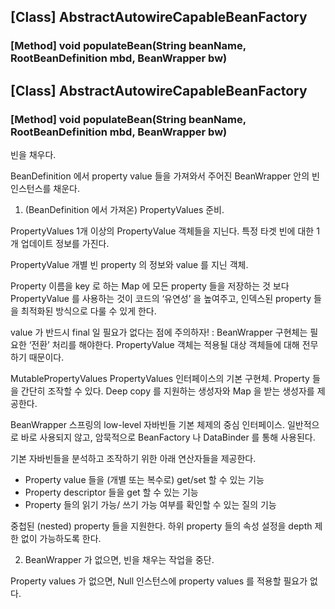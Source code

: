 ## [Class] AbstractAutowireCapableBeanFactory
 
### [Method] void populateBean(String beanName, RootBeanDefinition mbd, BeanWrapper bw)

## [Class] AbstractAutowireCapableBeanFactory
 
### [Method] void populateBean(String beanName, RootBeanDefinition mbd, BeanWrapper bw)

빈을 채우다.

BeanDefinition 에서 property value 들을 가져와서
주어진 BeanWrapper 안의 빈인스턴스를 채운다.

1. (BeanDefinition 에서 가져온) PropertyValues 준비.

PropertyValues
1개 이상의 PropertyValue 객체들을 지닌다.
특정 타겟 빈에 대한 1개 업데이트 정보를 가진다.

PropertyValue
개별 빈 property 의 정보와 value 를 지닌 객체.

Property 이름을 key 로 하는 Map 에 모든 property 들을 저장하는 것 보다
PropertyValue 를 사용하는 것이
코드의 ‘유연성’ 을 높여주고, 인덱스된 property 들을 최적화된 방식으로 다룰 수 있게 한다.

value 가 반드시 final 일 필요가 없다는 점에 주의하자!
: BeanWrapper 구현체는 필요한 ‘전환’ 처리를 해야한다.
PropertyValue 객체는 적용될 대상 객체들에 대해 전무하기 때문이다.

MutablePropertyValues
PropertyValues 인터페이스의 기본 구현체.
Property 들을 간단히 조작할 수 있다.
Deep copy 를 지원하는 생성자와 Map 을 받는 생성자를 제공한다.



BeanWrapper
스프링의 low-level 자바빈들 기본 체제의 중심 인터페이스.
일반적으로 바로 사용되지 않고,
암묵적으로 BeanFactory 나 DataBinder 를 통해 사용된다.

기본 자바빈들을 분석하고 조작하기 위한 아래 연산자들을 제공한다.
-	Property value 들을 (개별 또는 복수로) get/set 할 수 있는 기능
-	Property descriptor 들을 get 할 수 있는 기능
-	Property 들의 읽기 가능/ 쓰기 가능 여부를 확인할 수 있는 질의 기능

중첩된 (nested) property 들을 지원한다.
하위 property 들의 속성 설정을 depth 제한 없이 가능하도록 한다.


2. BeanWrapper 가 없으면,
빈을 채우는 작업을 중단.

Property values 가 없으면,
Null 인스턴스에 property values 를 적용할 필요가 없다.


 
